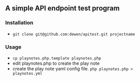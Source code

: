 ## A simple API endpoint test program ##

### Installation ###

* `git clone git@github.com:dewen/apitest.git projectname`

### Usage ###

* `cp playnotes.php.template playnotes.php`
* edit playnotes.php to create the play note
* create the play note yaml config file. `php playnotes.php > playnotes.yml`
